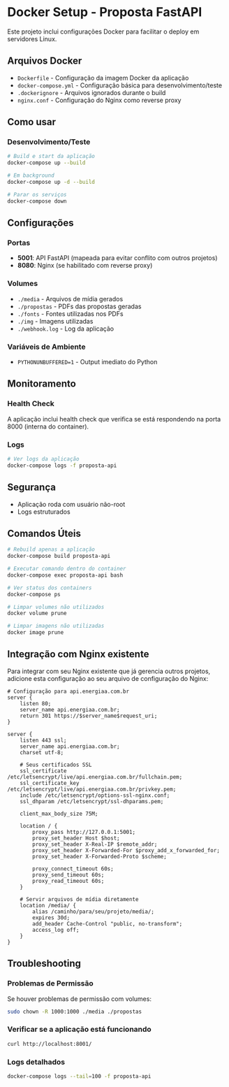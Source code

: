 # Docker Setup - Proposta FastAPI

Este projeto inclui configurações Docker para facilitar o deploy em servidores Linux.

## Arquivos Docker

- `Dockerfile` - Configuração da imagem Docker da aplicação
- `docker-compose.yml` - Configuração básica para desenvolvimento/teste
- `.dockerignore` - Arquivos ignorados durante o build
- `nginx.conf` - Configuração do Nginx como reverse proxy

## Como usar

### Desenvolvimento/Teste

```bash
# Build e start da aplicação
docker-compose up --build

# Em background
docker-compose up -d --build

# Parar os serviços
docker-compose down
```

## Configurações

### Portas
- **5001**: API FastAPI (mapeada para evitar conflito com outros projetos)
- **8080**: Nginx (se habilitado com reverse proxy)

### Volumes
- `./media` - Arquivos de mídia gerados
- `./propostas` - PDFs das propostas geradas
- `./fonts` - Fontes utilizadas nos PDFs
- `./img` - Imagens utilizadas
- `./webhook.log` - Log da aplicação

### Variáveis de Ambiente
- `PYTHONUNBUFFERED=1` - Output imediato do Python

## Monitoramento

### Health Check
A aplicação inclui health check que verifica se está respondendo na porta 8000 (interna do container).

### Logs
```bash
# Ver logs da aplicação
docker-compose logs -f proposta-api
```

## Segurança

- Aplicação roda com usuário não-root
- Logs estruturados

## Comandos Úteis

```bash
# Rebuild apenas a aplicação
docker-compose build proposta-api

# Executar comando dentro do container
docker-compose exec proposta-api bash

# Ver status dos containers
docker-compose ps

# Limpar volumes não utilizados
docker volume prune

# Limpar imagens não utilizadas
docker image prune
```

## Integração com Nginx existente

Para integrar com seu Nginx existente que já gerencia outros projetos, adicione esta configuração ao seu arquivo de configuração do Nginx:

```nginx
# Configuração para api.energiaa.com.br
server {
    listen 80;
    server_name api.energiaa.com.br;
    return 301 https://$server_name$request_uri;
}

server {
    listen 443 ssl;
    server_name api.energiaa.com.br;
    charset utf-8;
    
    # Seus certificados SSL
    ssl_certificate /etc/letsencrypt/live/api.energiaa.com.br/fullchain.pem;
    ssl_certificate_key /etc/letsencrypt/live/api.energiaa.com.br/privkey.pem;
    include /etc/letsencrypt/options-ssl-nginx.conf;
    ssl_dhparam /etc/letsencrypt/ssl-dhparams.pem;

    client_max_body_size 75M;

    location / {
        proxy_pass http://127.0.0.1:5001;
        proxy_set_header Host $host;
        proxy_set_header X-Real-IP $remote_addr;
        proxy_set_header X-Forwarded-For $proxy_add_x_forwarded_for;
        proxy_set_header X-Forwarded-Proto $scheme;
        
        proxy_connect_timeout 60s;
        proxy_send_timeout 60s;
        proxy_read_timeout 60s;
    }

    # Servir arquivos de mídia diretamente
    location /media/ {
        alias /caminho/para/seu/projeto/media/;
        expires 30d;
        add_header Cache-Control "public, no-transform";
        access_log off;
    }
}
```

## Troubleshooting

### Problemas de Permissão
Se houver problemas de permissão com volumes:
```bash
sudo chown -R 1000:1000 ./media ./propostas
```

### Verificar se a aplicação está funcionando
```bash
curl http://localhost:8001/
```

### Logs detalhados
```bash
docker-compose logs --tail=100 -f proposta-api
```